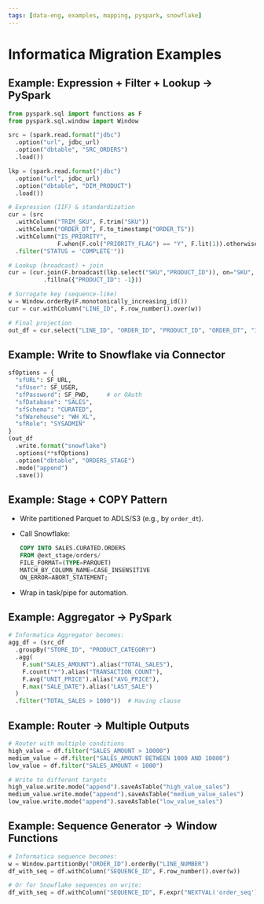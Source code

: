 ```yaml
---
tags: [data-eng, examples, mapping, pyspark, snowflake]
---
```


# Informatica Migration Examples

## Example: Expression + Filter + Lookup → PySpark

```python
from pyspark.sql import functions as F
from pyspark.sql.window import Window

src = (spark.read.format("jdbc")
  .option("url", jdbc_url)
  .option("dbtable", "SRC_ORDERS")
  .load())

lkp = (spark.read.format("jdbc")
  .option("url", jdbc_url)
  .option("dbtable", "DIM_PRODUCT")
  .load())

# Expression (IIF) & standardization
cur = (src
  .withColumn("TRIM_SKU", F.trim("SKU"))
  .withColumn("ORDER_DT", F.to_timestamp("ORDER_TS"))
  .withColumn("IS_PRIORITY",
              F.when(F.col("PRIORITY_FLAG") == "Y", F.lit(1)).otherwise(F.lit(0)))
  .filter("STATUS = 'COMPLETE'"))

# Lookup (broadcast) + join
cur = (cur.join(F.broadcast(lkp.select("SKU","PRODUCT_ID")), on="SKU", how="left")
          .fillna({"PRODUCT_ID": -1}))

# Surrogate key (sequence-like)
w = Window.orderBy(F.monotonically_increasing_id())
cur = cur.withColumn("LINE_ID", F.row_number().over(w))

# Final projection
out_df = cur.select("LINE_ID", "ORDER_ID", "PRODUCT_ID", "ORDER_DT", "IS_PRIORITY")
```

## Example: Write to Snowflake via Connector

```python
sfOptions = {
  "sfURL": SF_URL,
  "sfUser": SF_USER,
  "sfPassword": SF_PWD,     # or OAuth
  "sfDatabase": "SALES",
  "sfSchema": "CURATED",
  "sfWarehouse": "WH_XL",
  "sfRole": "SYSADMIN"
}
(out_df
  .write.format("snowflake")
  .options(**sfOptions)
  .option("dbtable", "ORDERS_STAGE")
  .mode("append")
  .save())
```

## Example: Stage + COPY Pattern

* Write partitioned Parquet to ADLS/S3 (e.g., by `order_dt`).
* Call Snowflake:

  ```sql
  COPY INTO SALES.CURATED.ORDERS
  FROM @ext_stage/orders/
  FILE_FORMAT=(TYPE=PARQUET)
  MATCH_BY_COLUMN_NAME=CASE_INSENSITIVE
  ON_ERROR=ABORT_STATEMENT;
  ```
* Wrap in task/pipe for automation.

## Example: Aggregator → PySpark

```python
# Informatica Aggregator becomes:
agg_df = (src_df
  .groupBy("STORE_ID", "PRODUCT_CATEGORY")
  .agg(
    F.sum("SALES_AMOUNT").alias("TOTAL_SALES"),
    F.count("*").alias("TRANSACTION_COUNT"),
    F.avg("UNIT_PRICE").alias("AVG_PRICE"),
    F.max("SALE_DATE").alias("LAST_SALE")
  )
  .filter("TOTAL_SALES > 1000"))  # Having clause
```

## Example: Router → Multiple Outputs

```python
# Router with multiple conditions
high_value = df.filter("SALES_AMOUNT > 10000")
medium_value = df.filter("SALES_AMOUNT BETWEEN 1000 AND 10000")
low_value = df.filter("SALES_AMOUNT < 1000")

# Write to different targets
high_value.write.mode("append").saveAsTable("high_value_sales")
medium_value.write.mode("append").saveAsTable("medium_value_sales")
low_value.write.mode("append").saveAsTable("low_value_sales")
```

## Example: Sequence Generator → Window Functions

```python
# Informatica sequence becomes:
w = Window.partitionBy("ORDER_ID").orderBy("LINE_NUMBER")
df_with_seq = df.withColumn("SEQUENCE_ID", F.row_number().over(w))

# Or for Snowflake sequences on write:
df_with_seq = df.withColumn("SEQUENCE_ID", F.expr("NEXTVAL('order_seq')"))
```
